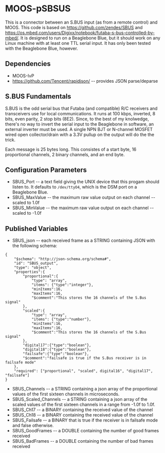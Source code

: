 # MOOS-pSBSUS
This is a connector between an S.BUS input (as from a remote control) and MOOS. This code is based on https://github.com/zendes/SBUS and https://os.mbed.com/users/Digixx/notebook/futaba-s-bus-controlled-by-mbed/. It is designed to run on a Beaglebone Blue, but it should work on any Linux machine with at least one TTL serial input. It has only been tested with the Beaglebone Blue, however. 

## Dependencies
* MOOS-IvP
* https://github.com/Tencent/rapidjson/ -- provides JSON parse/deparse

## S.BUS Fundamentals
S.BUS is the odd serial bus that Futaba (and compatible) R/C receivers and transceivers use for local communications. It runs at 100 kbps, inverted, 8 bits, even parity, 2 stop bits (8E2). Since, to the best of my knolwedge, there's no way to invert the serial input to the Beaglebone in software, an external inverter must be used. A single NPN BJT or N-channel MOSFET wired open collector/drain with a 3.3V pullup on the output will do the the trick.

Each message is 25 bytes long. This consistes of a start byte, 16 proportional channels, 2 binary channels, and an end byte. 

## Configuration Parameters
* SBUS_Port -- a text field giving the UNIX device that this progam should listen to. It defaults to ```/dev/ttyO4```, which is the DSM port on a Beaglebone Blue. 
* SBUS_MaxValue -- the maximum raw value output on each channel -- scaled to 1.0f
* SBUS_MinValue -- the maximum raw value output on each channel -- scaled to -1.0f


## Published Variables
* SBUS_json -- each received frame as a STRING containing JSON with the following schema:
```
{
	"$schema": "http://json-schema.org/schema#",
	"id": "SBUS_output",
	"type": "object",
	"properties":{
		"proportional":{
			"type": "array",
			"items": {"type":"integer"},
			"minItems":16,
			"maxItems":16,
			"$comment":"This stores the 16 channels of the S.Bus signal"
		},
		"scaled":{
			"type": "array",
			"items": {"type":"number"},
			"minItems":16,
			"maxItems":16,
			"$comment":"This stores the 16 channels of the S.Bus signal"
		},
		"digital17":{"type":"boolean"},
		"digital18":{"type":"boolean"},
		"failsafe":{"type":"boolean"},
		"$comment":"failsafe is true if the S.Bus receiver is in failsafe mode"
	},
	"required": ["proportional", "scaled", digital16", "digital17", "failsafe"]
}
```
* SBUS_Channels -- a STRING containing a json array of the proportional values of the first sixteen channels in microseconds. 
* SBUS_Scaled_Channels -- a STRING containing a json array of the scaled values of the first sixteen channels in a range from -1.0f to 1.0f. 
* SBUS_Ch17 -- a BINARY containing the received value of the channel
* SBUS_Ch18 -- a BINARY containing the received value of the channel
* SBUS_Failsafe -- a BINARY that is true if the receiver is in failsafe mode and false otherwise. 
* SBUS_GoodFrames -- a DOUBLE containing the number of good frames received
* SBUS_BadFrames -- a DOUBLE containing the number of bad frames received
